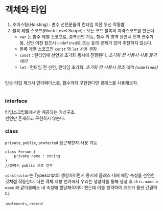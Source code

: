 # 객체와 타입

1. 호이스팅(Hoisting) : 변수 선언문들이 런타임 이전 우선 작동함
2. 블록 레벨 스코프(Block Level Scope) : 모든 코드 블록이 지역스코프를 만든다
    - `var` 는 함수 레벨 스코프로, 중복선언 가능, 함수 외 영역 선언시 전역 변수가 됨, 선언 이전 참조시 `undefined`로 뜨는 등의 문제가 있어 추천하지 않는다.
    - 블록 레벨 스코프인 `const` 와 `let` 사용 권장
    - `const` : 런타임에 선언과 초기화 동시에 진행된다. _초기화 전 사용시 사용 불가 에러_
    - `let` : 런타임 전 선언, 런타임 초기화. _초기화 전 사용시 참조 에러 (`undefined`)_

<br/>
단순 타입 체크시 인터페이스를, 함수까지 구현한다면 클래스를 사용해보자.  
<br/>
<br/>

### interface

타입스크립트에서만 제공되는 가상구조.  
선언만 존재하고 구현하지 않는다.

### class

`private`, `public`, `protected` 접근제한자 사용 가능

```
class Person {
    private name : string
}
//생략시 public 으로 간주
```

`constructor`는 Typescript의 생성자이면서 동시에 클래스 내에 해당 속성을 선언한 것처럼 작동한다. 다른 객체 지향 언어에서 우리는 생성자를 통해 생성 후 `this.name = name` 과 같이클래스 내 속성에 할당해주어야 했는데 이를 생략하여 코드가 훨씬 간결하다.

`implements`, `extend`
